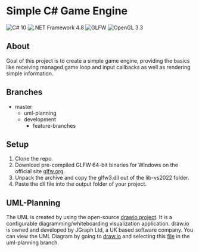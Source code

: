 # Simple C# Game Engine
![C# 10](https://img.shields.io/badge/-C%23_10-b5faaa)
![.NET Framework 4.8](https://img.shields.io/badge/-.NET_Framework_4.8-acfcf0)
![GLFW](https://img.shields.io/badge/-GLFW-e1aafa)
![OpenGL 3.3](https://img.shields.io/badge/-OpenGL_3.3-faaaaa)

## About
Goal of this project is to create a simple game engine, providing the basics like receiving managed game loop and input callbacks as well as rendering simple information.

## Branches
- master
    - uml-planning
    - development
        - feature-branches

## Setup
1. Clone the repo.
2. Download pre-compiled GLFW 64-bit binaries for Windows on the official site [glfw.org](https://www.glfw.org/).
3. Unpack the archive and copy the glfw3.dll out of the lib-vs2022 folder.
4. Paste the dll file into the output folder of your project.

## UML-Planning
The UML is created by using the open-source [drawio project](https://github.com/jgraph/drawio). 
It is a configurable diagramming/whiteboarding visualization application. draw.io is owned and developed by JGraph Ltd, a UK based software company.
You can view the UML Diagram by going to [draw.io](https://www.diagrams.net/) and selecting this [file](https://github.com/Afired/CSharpGameEngine/blob/uml-planning/CSharpGameEngine.drawio) in the uml-planning branch.
